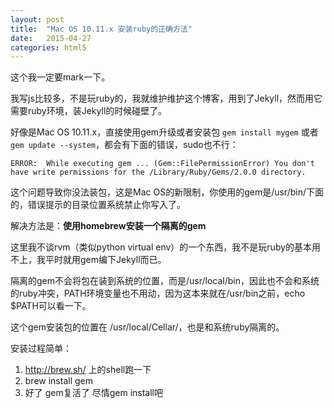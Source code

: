 ```yaml
---
layout: post
title:  "Mac OS 10.11.x 安装ruby的正确方法"
date:   2015-04-27
categories: html5
---
```


这个我一定要mark一下。

我写js比较多，不是玩ruby的，我就维护维护这个博客，用到了Jekyll，然而用它需要ruby环境，装Jekyll的时候碰壁了。

好像是Mac OS 10.11.x，直接使用gem升级或者安装包 `gem install mygem` 或者 `gem update --system`，都会有下面的错误，sudo也不行：

`
ERROR:  While executing gem ... (Gem::FilePermissionError)
You don't have write permissions for the /Library/Ruby/Gems/2.0.0 directory.
`

这个问题导致你没法装包，这是Mac OS的新限制，你使用的gem是/usr/bin/下面的，错误提示的目录位置系统禁止你写入了。

解决方法是：**使用homebrew安装一个隔离的gem**

这里我不谈rvm（类似python virtual env）的一个东西，我不是玩ruby的基本用不上，我平时就用gem编下Jekyll而已。

隔离的gem不会将包在装到系统的位置，而是/usr/local/bin，因此也不会和系统的ruby冲突，PATH环境变量也不用动，因为这本来就在/usr/bin之前，echo $PATH可以看一下。

这个gem安装包的位置在 /usr/local/Cellar/，也是和系统ruby隔离的。

安装过程简单：

1. <http://brew.sh/> 上的shell跑一下
2. brew install gem
3. 好了 gem复活了 尽情gem install吧